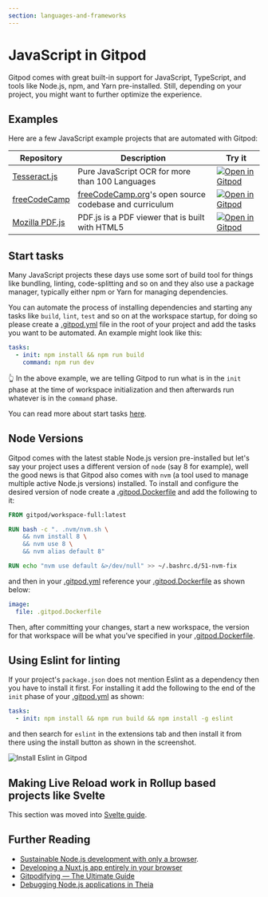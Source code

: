 ```yaml
---
section: languages-and-frameworks
---
```


# JavaScript in Gitpod

Gitpod comes with great built-in support for JavaScript, TypeScript, and tools like Node.js, npm, and Yarn pre-installed. Still, depending on your project, you might want to further optimize the experience.

## Examples

Here are a few JavaScript example projects that are automated with Gitpod:

<div class="table-container">

| Repository                                                   | Description                                                                             | Try it                                                                                                                            |
| ------------------------------------------------------------ | --------------------------------------------------------------------------------------- | --------------------------------------------------------------------------------------------------------------------------------- |
| [Tesseract.js](https://github.com/naptha/tesseract.js)       | Pure JavaScript OCR for more than 100 Languages                                         | [![Open in Gitpod](https://gitpod.io/button/open-in-gitpod.svg)](https://gitpod.io/#https://github.com/naptha/tesseract.js)       |
| [freeCodeCamp](https://github.com/freeCodeCamp/freeCodeCamp) | [freeCodeCamp.org](https://www.freecodecamp.org/)'s open source codebase and curriculum | [![Open in Gitpod](https://gitpod.io/button/open-in-gitpod.svg)](https://gitpod.io/#https://github.com/freeCodeCamp/freeCodeCamp) |
| [Mozilla PDF.js](https://github.com/mozilla/pdf.js)          | PDF.js is a PDF viewer that is built with HTML5                                         | [![Open in Gitpod](https://gitpod.io/button/open-in-gitpod.svg)](https://gitpod.io/#https://github.com/mozilla/pdf.js)            |

</div>

## Start tasks

Many JavaScript projects these days use some sort of build tool for things like bundling, linting, code-splitting and so on and they also use a package manager, typically either npm or Yarn for managing dependencies.

You can automate the process of installing dependencies and starting any tasks like `build`, `lint`, `test` and so on at the workspace startup, for doing so please create a [.gitpod.yml](/docs/config-gitpod-file/) file in the root of your project and add the tasks you want to be automated. An example might look like this:

```yaml
tasks:
  - init: npm install && npm run build
    command: npm run dev
```

<span aria-hidden="true">👆</span> In the above example, we are telling Gitpod to run what is in the `init` phase at the time of workspace initialization and then afterwards run whatever is in the `command` phase.

You can read more about start tasks [here](/docs/config-start-tasks/).

## Node Versions

Gitpod comes with the latest stable Node.js version pre-installed but let's say your project uses a different version of `node` (say 8 for example), well the good news is that Gitpod also comes with `nvm` (a tool used to manage multiple active Node.js versions) installed. To install and configure the desired version of node create a [.gitpod.Dockerfile](/docs/config-docker/) and add the following to it:

```dockerfile
FROM gitpod/workspace-full:latest

RUN bash -c ". .nvm/nvm.sh \
    && nvm install 8 \
    && nvm use 8 \
    && nvm alias default 8"

RUN echo "nvm use default &>/dev/null" >> ~/.bashrc.d/51-nvm-fix
```

and then in your [.gitpod.yml](/docs/config-gitpod-file/) reference your [.gitpod.Dockerfile](/docs/config-docker/) as shown below:

```yaml
image:
  file: .gitpod.Dockerfile
```

Then, after committing your changes, start a new workspace, the version for that workspace will be what you’ve specified in your [.gitpod.Dockerfile](/docs/config-docker/).

## Using Eslint for linting

If your project's `package.json` does not mention Eslint as a dependency then you have to install it first. For installing it add the following to the end of the `init` phase of your [.gitpod.yml](/docs/config-gitpod-file/) as shown:

```yaml
tasks:
  - init: npm install && npm run build && npm install -g eslint
```

and then search for `eslint` in the extensions tab and then install it from there using the install button as shown in the screenshot.

![Install Eslint in Gitpod](.../../../static/images/docs/eslint-extension.png)

## Making Live Reload work in Rollup based projects like Svelte

This section was moved into [Svelte guide](/docs/languages/svelte/).

## Further Reading

- [Sustainable Node.js development with only a browser](/blog/node-js-development/).
- [Developing a Nuxt.js app entirely in your browser](/blog/developing-nuxtjs-in-browser/)
- [Gitpodifying — The Ultimate Guide](/blog/gitpodify/)
- [Debugging Node.js applications in Theia](/blog/node-js-gitpod/)
